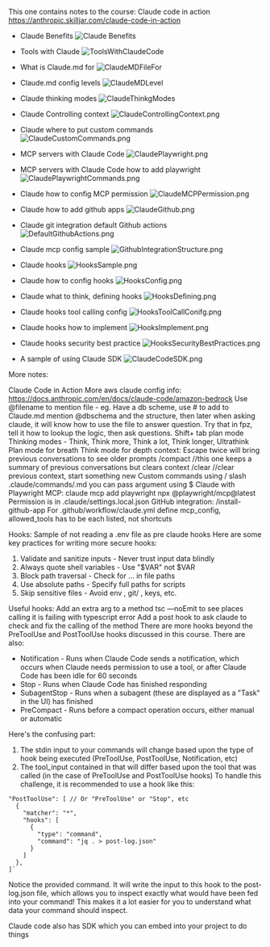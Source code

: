 This one contains notes to the course: Claude code in action https://anthropic.skilljar.com/claude-code-in-action

- Claude Benefits
![Claude Benefits](img/ClaudeBenefits.png)

- Tools with Claude
![ToolsWithClaudeCode](img/ToolsWithClaudeCode.png)

- What is Claude.md for
![ClaudeMDFileFor](img/ClaudeMDFileFor.png)

- Claude.md config levels
![ClaudeMDLevel](img/ClaudeMDLevel.png)

- Claude thinking modes
![ClaudeThinkgModes](img/ClaudeThinkgModes.png)

- Claude Controlling context
![ ClaudeControllingContext.png ](img/ClaudeControllingContext.png)

- Claude where to put custom commands
![ ClaudeCustomCommands.png ](img/ClaudeCustomCommands.png)

- MCP servers with Claude Code
![ ClaudePlaywright.png ](img/ClaudePlaywright.png)

- MCP servers with Claude Code how to add playwright
![ ClaudePlaywrightCommands.png ](img/ClaudePlaywrightCommands.png)

- Claude how to config MCP permission
![ ClaudeMCPPermission.png ](img/ClaudeMCPPermission.png)

- Claude how to add github apps
![ ClaudeGithub.png ](img/ClaudeGithub.png)

- Claude git integration default Github actions
![ DefaultGithubActions.png ](img/DefaultGithubActions.png)

- Claude mcp config sample
![ GithubIntegrationStructure.png ](img/GithubIntegrationStructure.png)

- Claude hooks
![ HooksSample.png ](img/HooksSample.png)

- Claude how to config hooks
![ HooksConfig.png ](img/HooksConfig.png)

- Claude what to think, defining hooks
![ HooksDefining.png ](img/HooksDefining.png)

- Claude hooks tool calling config
![ HooksToolCallConifg.png ](img/HooksToolCallConifg.png)

- Claude hooks how to implement
![ HooksImplement.png ](img/HooksImplement.png)

- Claude hooks security best practice
![ HooksSecurityBestPractices.png ](img/HooksSecurityBestPractices.png)

- A sample of using Claude SDK
![ ClaudeCodeSDK.png ](img/ClaudeCodeSDK.png)

More notes:

Claude Code in Action
More aws claude config info: https://docs.anthropic.com/en/docs/claude-code/amazon-bedrock
Use @filename to mention file - eg. Have a db scheme, use # to add to Claude.md mention @dbschema and the structure, then later when asking claude, it will know how to use the file to answer question. Try that in fpz, tell it how to lookup the logic, then ask questions.
Shift+ tab plan mode
Thinking modes - Think, Think more, Think a lot, Think longer, Ultrathink
Plan mode for breath 
Think mode for depth
context:
Escape twice will bring previous conversations to see older prompts
/compact //this one keeps a summary of previous conversations but clears context
/clear //clear previous context, start something new
Custom commands using / slash 
.claude/commands/<customCommands>.md you can pass argument using $<variableName>
Claude with Playwright MCP:
claude mcp add playwright npx @playwright/mcp@latest
Permission is in .claude/settings.local.json
GitHub integration:
/install-github-app
For .github/workflow/claude.yml define mcp_config, allowed_tools has to be each listed, not shortcuts

Hooks:
Sample of not reading a .env file as pre claude hooks
Here are some key practices for writing more secure hooks:
1.    Validate and sanitize inputs - Never trust input data blindly
2.    Always quote shell variables - Use "$VAR" not $VAR
3.    Block path traversal - Check for … in file paths
4.    Use absolute paths - Specify full paths for scripts
5.    Skip sensitive files - Avoid env , git/ , keys, etc.

Useful hooks:
Add an extra arg to a method
tsc —noEmit to see places calling it is failing with typescript error
Add a post hook to ask claude to check and fix the calling of the method
There are more hooks beyond the PreToolUse and PostToolUse hooks discussed in this course. There are also:
* Notification - Runs when Claude Code sends a notification, which occurs when Claude needs permission to use a tool, or after Claude Code has been idle for 60 seconds
* Stop - Runs when Claude Code has finished responding
* SubagentStop - Runs when a subagent (these are displayed as a "Task" in the UI) has finished
* PreCompact - Runs before a compact operation occurs, either manual or automatic

Here's the confusing part:

1. The stdin input to your commands will change based upon the type of hook being executed (PreToolUse, PostToolUse, Notification, etc)
2. The tool_input contained in that will differ based upon the tool that was called (in the case of PreToolUse and PostToolUse hooks)
To handle this challenge, it is recommended to use a hook like this:
```
"PostToolUse": [ // Or "PreToolUse" or "Stop", etc
  {
    "matcher": "*",
    "hooks": [
      {
        "type": "command",
        "command": "jq . > post-log.json"
      }
    ]
  },
]`
```


Notice the provided command. It will write the input to this hook to the post-log.json file, which allows you to inspect exactly what would have been fed into your command! This makes it a lot easier for you to understand what data your command should inspect.

Claude code also has SDK which you can embed into your project to do things
